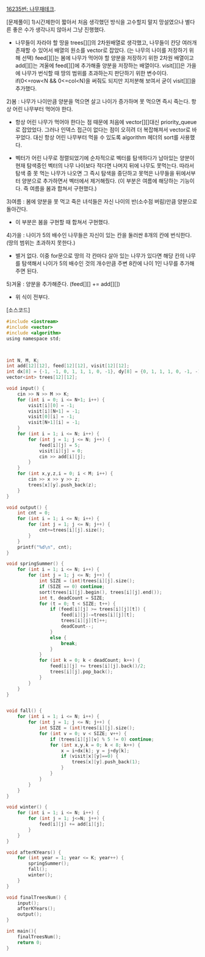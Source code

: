 [16235번: 나무재테크](https://www.acmicpc.net/problem/16235).


[문제풀이]
1)시간제한이 짧아서 처음 생각했던 방식을 고수할지 말지 망설였으나 별다른 좋은 수가 생각나지 않아서 그냥 진행했다.
  - 나무들이 자라야 할 땅을 trees[][]의 2차원배열로 생각했고, 나무들이 칸당 여러개 존재할 수 있어서 배열의 원소를 vector<int>로 잡았다.
  (<int>는 나무의 나이를 저장하기 위해 선택)
  feed[][]는 봄에 나무가 먹어야 할 양분을 저장하기 위한 2차원 배열이고 add[][]는 겨울에 feed[][]에 추가해줄 양분을 저장하는 배열이다.
  visit[][]은 가을에 나무가 번식할 때 땅의 범위를 초과하는지 판단하기 위한 변수이다.  
  if(0<=row<N && 0<=col<N)을 써줘도 되지만 지저분해 보여서 굳이 visit[][]을 추가했다.

2)봄 : 나무가 나이만큼 양분을 먹으면 살고 나이가 증가하며 못 먹으면 즉시 죽는다. 항상 어린 나무부터 먹어야 한다.
  - 항상 어린 나무가 먹어야 한다는 점 때문에 처음에 vector<int>[][]대신 priority_queue로 잡았었다. 
  그러나 인덱스 접근이 없다는 점이 오히려 더 복잡해져서 vector<int>로 바꾸었다. 
  대신 항상 어린 나무부터 먹을 수 있도록 algorithm 헤더의 sort를 사용했다.
  
  - 벡터가 어린 나무로 정렬되었기에 순차적으로 벡터를 탐색하다가 남아있는 양분이 현재 탐색중인 벡터의 나무 나이보다 적다면 나머지 뒤에 나무도 못먹는다. 
  따라서 탐색 중 못 먹는 나무가 나오면 그 즉시 탐색을 중단하고 못먹은 나무들을 뒤에서부터 양분으로 추가하면서 벡터에서 제거해줬다.
  (이 부분은 여름에 해당하는 기능이다. 즉 여름을 봄과 합쳐서 구현했다.)

3)여름 : 봄에 양분을 못 먹고 죽은 녀석들은 자신 나이의 반(소수점 버림)만큼 양분으로 돌아간다.
  - 이 부분은 봄을 구현할 때 합쳐서 구현했다. 

4)가을 : 나이가 5의 배수인 나무들은 자신이 있는 칸을 둘러싼 8개의 칸에 번식한다. (땅의 범위는 초과하지 못한다.)
  - 별거 없다. 이중 for문으로 땅의 각 칸마다 살아 있는 나무가 있다면 해당 칸의 나무를 탐색해서 나이가 5의 배수인 것의 개수만큼 주변 8칸에 나이 1인 나무를 추가해주면 된다.

5)겨울 : 양분을 추가해준다. (feed[][] += add[][])
  - 위 식이 전부다.


[소스코드]
~~~c
#include <iostream>
#include <vector>
#include <algorithm>
using namespace std;



int N, M, K;
int add[12][12], feed[12][12], visit[12][12];
int dx[8] = {-1, -1, 0, 1, 1, 1, 0, -1}, dy[8] = {0, 1, 1, 1, 0, -1, -1, -1};
vector<int> trees[12][12];

void input() {
    cin >> N >> M >> K;
    for (int i = 0; i <= N+1; i++) {
        visit[i][0] = -1;
        visit[i][N+1] = -1;
        visit[0][i] = -1;
        visit[N+1][i] = -1;
    }
    for (int i = 1; i <= N; i++) {
        for (int j = 1; j <= N; j++) {
            feed[i][j] = 5;
            visit[i][j] = 0;
            cin >> add[i][j];
        }
    }
    for (int x,y,z,i = 0; i < M; i++) {
        cin >> x >> y >> z;
        trees[x][y].push_back(z);
    }
}

void output() {
    int cnt = 0;
    for (int i = 1; i <= N; i++) {
        for (int j = 1; j <= N; j++) {
            cnt+=trees[i][j].size();
        }
    }
    printf("%d\n", cnt);
}

void springSummer() {
    for (int i = 1; i <= N; i++) {
        for (int j = 1; j <= N; j++) {
            int SIZE = (int)trees[i][j].size();
            if (SIZE == 0) continue;
            sort(trees[i][j].begin(), trees[i][j].end());
            int t, deadCount = SIZE;
            for (t = 0; t < SIZE; t++) {
                if (feed[i][j] >= trees[i][j][t]) {
                    feed[i][j]-=trees[i][j][t];
                    trees[i][j][t]++;
                    deadCount--;
                }
                else {
                    break;
                }
            }
            for (int k = 0; k < deadCount; k++) {
                feed[i][j] += trees[i][j].back()/2;
                trees[i][j].pop_back();
            }
        }
    }
}


void fall() {
    for (int i = 1; i <= N; i++) {
        for (int j = 1; j <= N; j++) {
            int SIZE = (int)trees[i][j].size();
            for (int v = 0; v < SIZE; v++) {
                if (trees[i][j][v] % 5 != 0) continue;
                for (int x,y,k = 0; k < 8; k++) {
                    x = i+dx[k]; y = j+dy[k];
                    if (visit[x][y]==0) {
                        trees[x][y].push_back(1);
                    }
                }
            }
        }
    }
}

void winter() {
    for (int i = 1; i <= N; i++) {
        for (int j = 1; j<=N; j++) {
            feed[i][j] += add[i][j];
        }
    }
}

void afterKYears() {
    for (int year = 1; year <= K; year++) {
        springSummer();
        fall();
        winter();
    }
}

void finalTreesNum() {
    input();
    afterKYears();
    output();
}

int main(){
    finalTreesNum();
    return 0;
}
~~~
